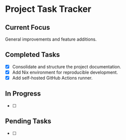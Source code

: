 # Project Task Tracker

## Current Focus
General improvements and feature additions.

## Completed Tasks
- [x] Consolidate and structure the project documentation.
- [x] Add Nix environment for reproducible development.
- [x] Add self-hosted GitHub Actions runner.

## In Progress
- [ ]

## Pending Tasks
- [ ]
